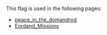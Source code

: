 This flag is used in the following pages:
 - [peace_in_the_domandrod](../events/peace_in_the_domandrod.md)
 - [Eordand_Missions](../missions/Eordand_Missions.md)
